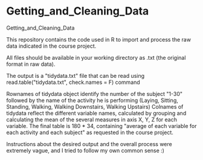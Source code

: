 Getting_and_Cleaning_Data
=========================

Getting_and_Cleaning_Data

This repository contains the code used in R to import and process the raw data indicated in the course project.

All files should be available in your working directory as .txt (the original format in raw data).

The output is a "tidydata.txt" file that can be read using read.table("tidydata.txt", check.names = F) command

Rownames of tidydata object identify the number of the subject "1-30" followed by the name of the activity he is performing (Laying, Sitting, Standing, Walking, Walking Downstairs, Walking Upstairs)
Colnames of tidydata reflect the different variable names, calculated by grouping and calculating the mean of the several measures in axis X, Y, Z for each variable.
The final table is 180 * 34, containing "average of each variable for each activity and each subject" as requested in the course project.

Instructions about the desired output and the overall process were extremely vague, and I tried to follow my own common sense :)
